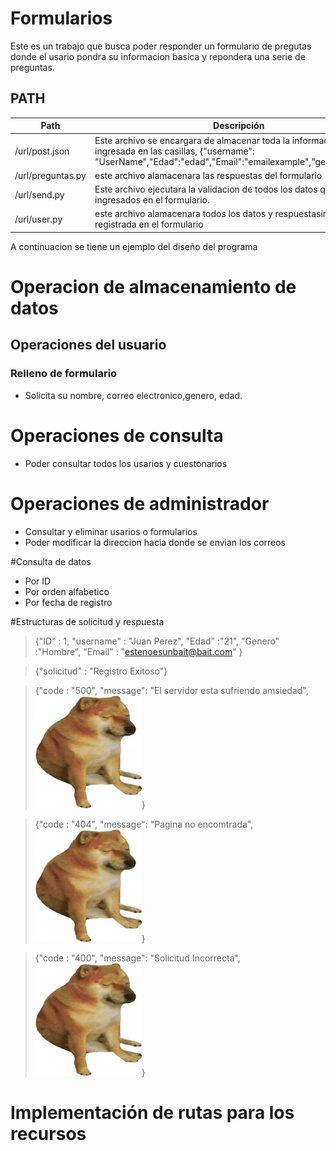# Formularios

Este es un trabajo que busca poder responder un formulario de pregutas donde el usario pondra su informacion basica y repondera una serie de preguntas.

## PATH

| Path                  | Descripción |
| --------------------- | ----------- |
| /url/post.json        |Este archivo se encargara de almacenar toda la informacion ingresada en las casillas, {"username": "UserName","Edad":"edad","Email":"emailexample","genero":"gener"|
| /url/preguntas.py         |este archivo alamacenara las respuestas del formulario |
| /url/send.py             |Este archivo ejecutara la validacion de todos los datos que fueron ingresados en el formulario.             |
| /url/user.py         |este archivo alamacenara todos los datos y respuestasinformacion registrada en el formulario |

A continuacion se tiene un ejemplo del diseño del programa


# Operacion de almacenamiento de datos

## Operaciones del usuario
### Relleno de formulario
* Solicita su nombre, correo electronico,genero, edad.

# Operaciones de consulta
* Poder consultar todos los usarios y cuestonarios

# Operaciones de administrador
* Consultar y eliminar usarios o formularios
* Poder modificar la direccion hacia donde se envian los correos

#Consulta de datos
* Por ID
* Por orden alfabetico
* Por fecha de registro

#Estructuras de solicitud y respuesta



<!-- Blockquote -->
> {"ID" : 1,
"username" : "Juan Perez",
"Edad" :"21",
"Genero" :"Hombre",
"Email" :  "estenoesunbait@bait.com"
}

<!-- Blockquote -->
> {"solicitud" : "Registro Exitoso"}

<!-- Blockquote -->
> {"code : "500",
"message": "El servidor esta sufriendo amsiedad",
![Cheems](https://github.com/JorgeNYLV/storage-api/blob/master/cheems.png)}

<!-- Blockquote -->
> {"code : "404",
"message": "Pagina no encomtrada",
![Cheems](https://github.com/JorgeNYLV/storage-api/blob/master/cheems.png)}
<!-- Blockquote -->
> {"code : "400",
"message": "Solicitud Incorrecta",
![Cheems](https://github.com/JorgeNYLV/storage-api/blob/master/cheems.png)}

# Implementación de rutas para los recursos
